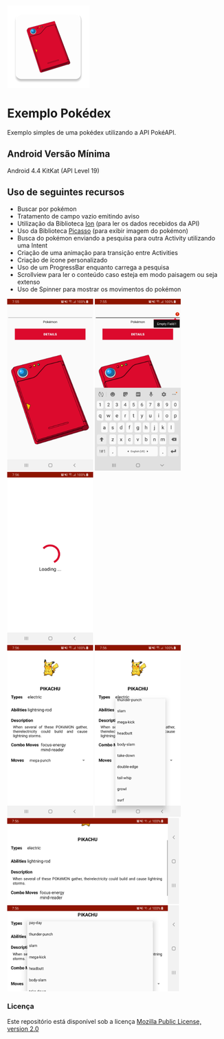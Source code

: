 ![pokédex](icon.png)


# Exemplo Pokédex
Exemplo simples de uma pokédex utilizando a API PokéAPI.

## Android Versão Mínima
Android 4.4 KitKat (API Level 19)

## Uso de seguintes recursos
* Buscar por pokémon
* Tratamento de campo vazio emitindo aviso
* Utilização da Biblioteca [Ion](https://github.com/koush/ion) (para ler os dados recebidos da API)
* Uso da Biblioteca [Picasso](https://github.com/square/picasso) (para exibir imagem do pokémon)
* Busca do pokémon enviando a pesquisa para outra Activity utilizando uma Intent
* Criação de uma animação para transição entre Activities
* Criação de ícone personalizado
* Uso de um ProgressBar enquanto carrega a pesquisa
* Scrollview para ler o conteúdo caso esteja em modo paisagem ou seja extenso
* Uso de Spinner para mostrar os movimentos do pokémon

<img src="screenshot1.jpg" alt="screenshot" width="200" height="400"/>  <img src="screenshot2.jpg" alt="screenshot" width="200" height="400"/> <img src="screenshot3.jpg" alt="screenshot" width="200" height="400"/> <br> <img src="screenshot4.jpg" alt="screenshot" width="200" height="400"/> <img src="screenshot5.jpg" alt="screenshot" width="200" height="400"/> <br> <img src="screenshot6.jpg" alt="screenshot" width="400" height="200"/> <img src="screenshot7.jpg" alt="screenshot" width="400" height="200"/>

### Licença
Este repositório está disponível sob a licença [Mozilla Public License, version 2.0](https://github.com/jhonatasrm/exemplo-pokedex/blob/master/LICENSE)
